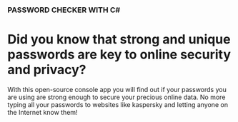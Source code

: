 ### PASSWORD CHECKER WITH C#

# Did you know that strong and unique passwords are key to online security and privacy?
With this open-source console app you will find out if your passwords you are using are strong enough to secure your precious online data. No more typing all your passwords to 
websites like kaspersky and letting anyone on the Internet know them!
